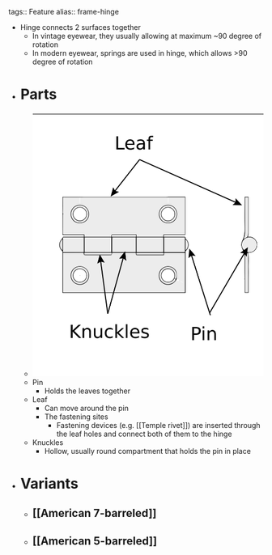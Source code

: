 tags:: Feature
alias:: frame-hinge

- Hinge connects 2 surfaces together
	- In vintage eyewear, they usually allowing at maximum \~90 degree of rotation
	- In modern eyewear, springs are used in hinge, which allows >90 degree of rotation
- # Parts
	- ![hinge_parts.png](../assets/hinge_parts_1744577870455_0.png)
	- Pin
		- Holds the leaves together
	- Leaf
		- Can move around the pin
		- The fastening sites
			- Fastening devices (e.g. [[Temple rivet]]) are inserted through the leaf holes and connect both of them to the hinge
	- Knuckles
		- Hollow, usually round compartment that holds the pin in place
- # Variants
	- ## [[American 7-barreled]]
	- ## [[American 5-barreled]]